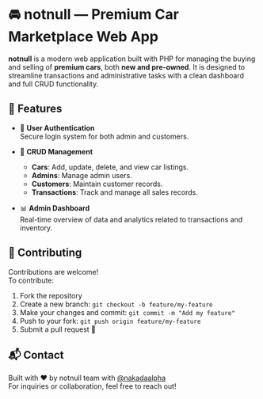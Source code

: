 # 🚘 notnull — Premium Car Marketplace Web App

**notnull** is a modern web application built with PHP for managing the buying and selling of **premium cars**, both **new and pre-owned**. It is designed to streamline transactions and administrative tasks with a clean dashboard and full CRUD functionality.

## 🌟 Features

- 🔐 **User Authentication**  
  Secure login system for both admin and customers.

- 🧾 **CRUD Management**  
  - **Cars**: Add, update, delete, and view car listings.  
  - **Admins**: Manage admin users.  
  - **Customers**: Maintain customer records.  
  - **Transactions**: Track and manage all sales records.

- 📊 **Admin Dashboard**  
  Real-time overview of data and analytics related to transactions and inventory.

## 🤝 Contributing

Contributions are welcome!  
To contribute:

1. Fork the repository
2. Create a new branch: `git checkout -b feature/my-feature`
3. Make your changes and commit: `git commit -m "Add my feature"`
4. Push to your fork: `git push origin feature/my-feature`
5. Submit a pull request 🚀

## 📬 Contact

Built with ❤️ by notnull team with [@nakadaalpha](https://github.com/nakadaalpha)  
For inquiries or collaboration, feel free to reach out!
